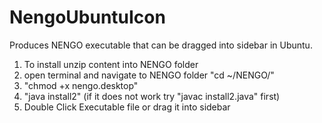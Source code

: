 # NengoUbuntuIcon
Produces NENGO executable that can be dragged into sidebar in Ubuntu.

1. To install unzip content into NENGO folder
2. open terminal and navigate to NENGO folder "cd ~/NENGO/"
3. "chmod +x nengo.desktop"
4. "java install2" (if it does not work try "javac install2.java" first)
5. Double Click Executable file or drag it into sidebar
